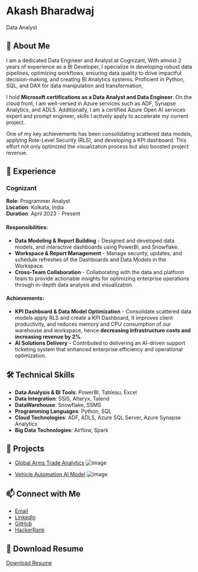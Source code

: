 # Akash Bharadwaj
  Data Analyst

## 🚀 About Me
I am a dedicated Data Engineer and Analyst at Cognizant, With almost 2 years of experience as a BI Developer, I specialize in developing robust data pipelines, optimizing workflows, ensuring data quality to drive impactful decision-making, and creating BI Analytics systems. Proficient in Python, SQL, and DAX for data manipulation and transformation,

I hold **Microsoft certifications as a Data Analyst and Data Engineer**. On the cloud front, I am well-versed in Azure services such as ADF, Synapse Analytics, and ADLS. Additionally, I am a certified Azure Open AI services expert and prompt engineer, skills I actively apply to accelerate my current project.

One of my key achievements has been consolidating scattered data models, applying Role-Level Security (RLS), and developing a KPI dashboard. This effort not only optimized the visualization process but also boosted project revenue.

## 💼 Experience

### Cognizant  
**Role**: Programmer Analyst  
**Location**: Kolkata, India  
**Duration**: April 2023 - Present

#### Responsibilities:
- **Data Modeling & Report Building** - Designed and developed data models, and interactive dashboards using PowerBi, and Snowflake.
- **Workspace & Report Management** - Manage security, updates, and schedule refreshes of the Dashboards and Data Models in the Workspace.
- **Cross-Team Collaboration** - Collaborating with the data and platform team to provide actionable insights for optimizing enterprise operations through in-depth data analysis and visualization.

#### Achievements:
- **KPI Dashboard & Data Model Optimization** - Consolidate scattered data models apply RLS and create a KPI Dashboard, It improves client productivity, and reduces memory and CPU consumption of our warehouse and workspace, hence **decreasing infrastructure costs and increasing revenue by 2%**.
- **AI Solutions Delivery** - Contributed to delivering an AI-driven support ticketing system that enhanced enterprise efficiency and operational optimization.

## 🛠️ Technical Skills

- **Data Analysis & BI Tools**: PowerBI, Tableau, Excel
- **Data Integration**: SSIS, Alteryx, Talend
- **DataWarehouse**: Snowflake, SSMS
- **Programming Languages**: Python, SQL
- **Cloud Technologies**: ADF, ADLS, Azure SQL Server, Azure Synapse Analytics
- **Big Data Technologies**: Airflow, Spark

## 📂 Projects
- [Global Arms Trade Analytics](https://github.com/Akash-Bharadwaj/Data-Science-Project/tree/main/Defence-Market-Analysis)
    ![image](https://github.com/user-attachments/assets/9e814994-1bf9-448c-a381-656009d28cd2)

- [Vehicle Automation AI Model](https://github.com/Akash-Bharadwaj/Final_Year_Project-IEM)
    ![image](https://github.com/user-attachments/assets/dce2677e-4be1-49ae-99c4-d846f939e8fb)


## 📫 Connect with Me
- [Email](mailto:akashbharadwaj18062000@gmail.com)
- [LinkedIn](www.linkedin.com/in/akash-bharadwaj-9015411a1)
- [GitHub](https://github.com/Akash-Bharadwaj)
- [HackerRank](https://www.hackerrank.com/profile/akashbharadwaj11)

## 📄 Download Resume
[Download Resume](https://github.com/Akash-Bharadwaj/Profile/blob/main/Akash-Bharadwaj-FlowCV-Resume-20240924.pdf)
